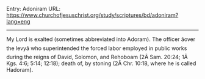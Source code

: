 Entry: Adoniram
URL: https://www.churchofjesuschrist.org/study/scriptures/bd/adoniram?lang=eng

---

My Lord is exalted (sometimes abbreviated into Adoram). The officer âover the levyâ who superintended the forced labor employed in public works during the reigns of David, Solomon, and Rehoboam (2Â Sam. 20:24; 1Â Kgs. 4:6; 5:14; 12:18); death of, by stoning (2Â Chr. 10:18, where he is called Hadoram).
